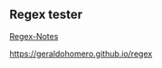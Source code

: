 ## Regex tester

[Regex-Notes](https://github.com/geraldohomero/regex-notes)

https://geraldohomero.github.io/regex
